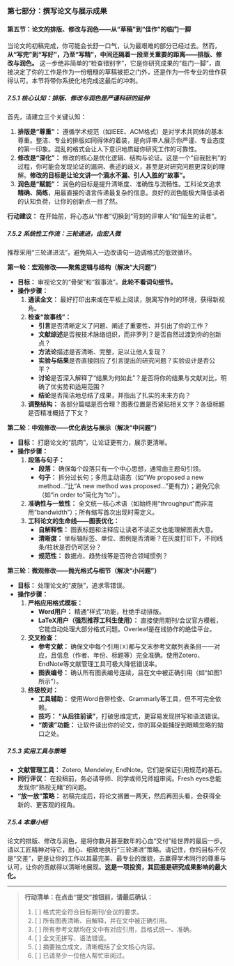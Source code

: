 ### **第七部分：撰写论文与展示成果**

#### **第五节：论文的排版、修改与润色——从“草稿”到“佳作”的临门一脚**

当论文的初稿完成，你可能会长舒一口气，认为最艰难的部分已经过去。然而，**从“写完”到“写好”，乃至“写精”，中间还隔着一段至关重要的距离——排版、修改与润色。** 这一步绝非简单的“检查错别字”，它是你研究成果的“临门一脚”，直接决定了你的工作是作为一份粗糙的草稿被拒之门外，还是作为一件专业的佳作获得认可。本节将带你系统化地完成这最后的冲刺。

##### **7.5.1 核心认知：排版、修改与润色是严谨科研的延伸**

首先，请建立三个关键认知：

1. **排版是“尊重”：** 遵循学术规范（如IEEE、ACM格式）是对学术共同体的基本尊重。整洁、专业的排版如同得体的着装，是向评审人展示你严谨、专业态度的第一印象。混乱的格式会让人下意识地质疑你研究工作的可靠性。
2. **修改是“深化”：** 修改的核心是优化逻辑、结构与论证。这是一个“自我批判”的过程，你可能会发现论证的漏洞、表述的歧义，甚至是对研究问题更深刻的理解。**修改的目标是让论文讲一个滴水不漏、引人入胜的“故事”。**
3. **润色是“赋能”：** 润色的目标是提升清晰度、准确性与流畅性。工科论文追求**精确、简练**，用最直接的语言传递最复杂的信息。良好的润色能极大降低读者的认知负荷，让你的创新点一目了然。

**行动建议：** 在开始前，将心态从“作者”切换到“苛刻的评审人”和“陌生的读者”。

##### **7.5.2 系统性工作流：三轮递进，由宏入微**

推荐采用“三轮递进法”，避免陷入一边改语句一边调格式的低效循环。

**第一轮：宏观修改——聚焦逻辑与结构（解决“大问题”）**

* **目标：** 审视论文的“骨架”和“叙事流”。**此轮不看词句细节。**
* **操作步骤：**
    1. **通读全文：** 最好打印出来或在平板上阅读，脱离写作时的环境，获得新视角。
    2. **检查“故事线”：**
        * **引言**是否清晰定义了问题、阐述了重要性、并引出了你的工作？
        * **文献综述**是否按技术脉络组织，而非罗列？是否自然过渡到你的创新点？
        * **方法论**描述是否清晰、完整，足以让他人复现？
        * **实验与结果**是否直接回应了引言提出的研究问题？实验设计是否公平？
        * **讨论**是否深入解释了“结果为何如此”？是否将你的结果与文献对比，明确了优劣势和适用范围？
        * **结论**是否简洁地总结了成果，并指出了扎实的未来方向？
    3. **调整结构：** 各部分篇幅是否合理？图表位置是否紧贴相关文字？各级标题是否精准概括了下文？

**第二轮：中观修改——优化表达与展示（解决“中问题”）**

* **目标：** 打磨论文的“肌肉”，让论证更有力，展示更清晰。
* **操作步骤：**
    1. **段落与句子：**
        * **段落：** 确保每个段落只有一个中心思想，通常由主题句引领。
        * **句子：** 拆分过长句；多用主动语态（如“We proposed a new method...”比“A new method was proposed...”更有力）；避免冗余（如“in order to”简化为“to”）。
    2. **准确性与一致性：** 全文统一核心术语（如始终用“throughput”而非混用“bandwidth”）；所有缩写首次出现时需定义。
    3. **工科论文的生命线——图表优化：**
        * **自解释性：** 图表标题和注释应让读者不读正文也能理解图表大意。
        * **清晰度：** 坐标轴标签、单位、图例是否清晰？在灰度打印下，不同线条/柱状是否仍可区分？
        * **规范性：** 数据点、趋势线等是否符合领域惯例？

**第三轮：微观修改——抛光格式与细节（解决“小问题”）**

* **目标：** 处理论文的“皮肤”，追求零错误。
* **操作步骤：**
    1. **严格应用格式模板：**
        * **Word用户：** 精通“样式”功能，杜绝手动排版。
        * **LaTeX用户（强烈推荐工科生使用）：** 直接使用期刊/会议官方模板，它能自动处理大部分格式问题。Overleaf是在线协作的绝佳平台。
    2. **交叉检查：**
        * **参考文献：** 确保文中每个引用`[X]`都与文末参考文献列表条目一一对应，且信息（作者、年份、标题等）完全准确。使用Zotero、EndNote等文献管理工具可极大降低错误率。
        * **图表编号：** 确认所有图表编号连续，且在文中被正确引用（如“如图1所示”）。
    3. **终极校对：**
        * **工具辅助：** 使用Word自带检查、Grammarly等工具，但不可完全依赖。
        * **技巧：** **“从后往前读”**，打破思维定式，更容易发现拼写和语法错误。
        * **“朗读”功能：** 让软件读出你的论文，你的耳朵能捕捉到眼睛忽略的拗口之处。

##### **7.5.3 实用工具与策略**

* **文献管理工具：** Zotero, Mendeley, EndNote。它们是保证引用规范的基石。
* **同行评议：** 在投稿前，务必请导师、同学或师兄师姐审阅。Fresh eyes总能发现你“熟视无睹”的问题。
* **“放一放”策略：** 初稿完成后，将论文搁置一两天，然后再回头看，会获得全新的、更客观的视角。

##### **7.5.4 本章小结**

论文的排版、修改与润色，是将你数月甚至数年的心血“交付”给世界的最后一步。请以工匠精神对待它，耐心、细致地执行“三轮递进”策略。请记住，你的目标不仅是“交差”，更是让你的工作以其最完美、最专业的面貌，去赢得学术同行的尊重与认可，让你的贡献得以清晰地展现。**这是一项投资，其回报是研究成果影响的最大化。**

---


> **行动清单：在点击“提交”按钮前，请最后确认：**
>
> 1. [ ] 格式完全符合目标期刊/会议的要求。
> 2. [ ] 所有图表清晰、自解释，并在文中被正确引用。
> 3. [ ] 所有参考文献均在文中有对应引用，且格式统一、准确。
> 4. [ ] 全文无拼写、语法错误。
> 5. [ ] 摘要独立成文，清晰概括了全文核心内容。
> 6. [ ] 已请至少一位他人帮忙审阅过。
